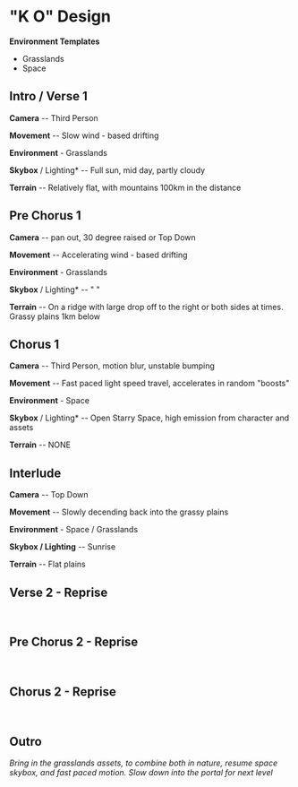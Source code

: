 # "K O" Design

**Environment Templates**
- Grasslands
- Space
&nbsp;

## Intro / Verse 1

**Camera** -- Third Person

**Movement** -- Slow wind - based drifting

**Environment** - Grasslands

**Skybox** / Lighting* -- Full sun, mid day, partly cloudy

**Terrain** -- Relatively flat, with mountains 100km in the distance
&nbsp;

## Pre Chorus 1

**Camera** -- pan out, 30 degree raised or Top Down

**Movement** -- Accelerating wind - based drifting

**Environment** - Grasslands

**Skybox** / Lighting* -- " "

**Terrain** -- On a ridge with large drop off to the right or both sides at times. Grassy plains 1km below
&nbsp;

## Chorus 1

**Camera** -- Third Person, motion blur, unstable bumping

**Movement** -- Fast paced light speed travel, accelerates in random "boosts"

**Environment** - Space

**Skybox** / Lighting* -- Open Starry Space, high emission from character and assets

**Terrain** -- NONE
&nbsp;

## Interlude

**Camera** -- Top Down

**Movement** -- Slowly decending back into the grassy plains

**Environment** - Space / Grasslands

**Skybox / Lighting** -- Sunrise

**Terrain** -- Flat plains
&nbsp;

## Verse 2 - Reprise

&nbsp;

## Pre Chorus 2 - Reprise

&nbsp;

## Chorus 2 - Reprise

&nbsp;

## Outro

*Bring in the grasslands assets, to combine both in nature, resume space skybox, and fast paced motion. Slow down into the portal for next level*
&nbsp;
